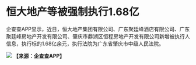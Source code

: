 # 恒大地产等被强制执行1.68亿

企查查APP显示，近日，恒大地产集团有限公司、广东聚廷峰酒店有限公司、广东聚廷峰房地产开发有限公司、肇庆市鼎湖区恒程房地产开发有限公司新增被执行人信息，执行标的1.68亿余元，执行法院为广东省肇庆市中级人民法院。

![](https://inews.gtimg.com/newsapp_bt/0/15633743852/1000)
**【来源：企查查APP】**

